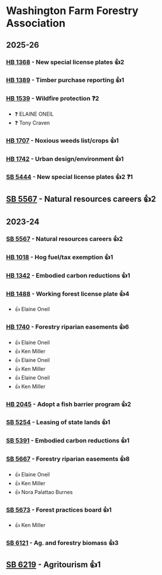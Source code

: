 # Washington Farm Forestry Association
## 2025-26

### [HB 1368](/bill/2025-26/hb/1368/) - New special license plates 👍2  

### [HB 1389](/bill/2025-26/hb/1389/) - Timber purchase reporting 👍1  

### [HB 1539](/bill/2025-26/hb/1539/) - Wildfire protection   ❓2
* ❓ ELAINE ONEIL
* ❓ Tony Craven

### [HB 1707](/bill/2025-26/hb/1707/) - Noxious weeds list/crops 👍1  

### [HB 1742](/bill/2025-26/hb/1742/) - Urban design/environment 👍1  

### [SB 5444](/bill/2025-26/sb/5444/) - New special license plates 👍2  ❓1

## [SB 5567](/bill/2025-26/sb/5567/) - Natural resources careers 👍2  

## 2023-24

### [SB 5567](/bill/2023-24/sb/5567/) - Natural resources careers 👍2  

### [HB 1018](/bill/2023-24/hb/1018/) - Hog fuel/tax exemption 👍1  

### [HB 1342](/bill/2023-24/hb/1342/) - Embodied carbon reductions 👍1  

### [HB 1488](/bill/2023-24/hb/1488/) - Working forest license plate 👍4  
* 👍 Elaine Oneil

### [HB 1740](/bill/2023-24/hb/1740/) - Forestry riparian easements 👍6  
* 👍 Elaine Oneil
* 👍 Ken Miller
* 👍 Elaine Oneil
* 👍 Ken Miller
* 👍 Elaine Oneil
* 👍 Ken Miller

### [HB 2045](/bill/2023-24/hb/2045/) - Adopt a fish barrier program 👍2  

### [SB 5254](/bill/2023-24/sb/5254/) - Leasing of state lands 👍1  

### [SB 5391](/bill/2023-24/sb/5391/) - Embodied carbon reductions 👍1  

### [SB 5667](/bill/2023-24/sb/5667/) - Forestry riparian easements 👍8  
* 👍 Elaine Oneil
* 👍 Ken Miller
* 👍 Nora Palattao Burnes

### [SB 5673](/bill/2023-24/sb/5673/) - Forest practices board 👍1  
* 👍 Ken Miller

### [SB 6121](/bill/2023-24/sb/6121/) - Ag. and forestry biomass 👍3  

## [SB 6219](/bill/2023-24/sb/6219/) - Agritourism 👍1  
